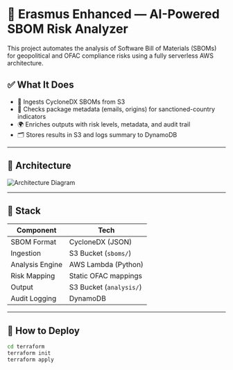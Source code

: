 # 🧠 Erasmus Enhanced — AI-Powered SBOM Risk Analyzer

This project automates the analysis of Software Bill of Materials (SBOMs) for geopolitical and OFAC compliance risks using a fully serverless AWS architecture.

## ✅ What It Does
- 🧾 Ingests CycloneDX SBOMs from S3
- 🧠 Checks package metadata (emails, origins) for sanctioned-country indicators
- 🌍 Enriches outputs with risk levels, metadata, and audit trail
- 🗂️ Stores results in S3 and logs summary to DynamoDB

---

## 📐 Architecture

![Architecture Diagram](architecture/erasmus-architecture.png)

---

## 🧱 Stack

| Component        | Tech                  |
|------------------|------------------------|
| SBOM Format       | CycloneDX (JSON)       |
| Ingestion         | S3 Bucket (`sboms/`)   |
| Analysis Engine   | AWS Lambda (Python)    |
| Risk Mapping      | Static OFAC mappings   |
| Output            | S3 Bucket (`analysis/`)|
| Audit Logging     | DynamoDB               |

---

## 🚀 How to Deploy

```bash
cd terraform
terraform init
terraform apply